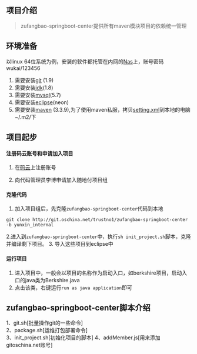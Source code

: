## 项目介绍
> zufangbao-springboot-center提供所有maven模块项目的依赖统一管理

## 环境准备
以linux 64位系统为例，安装的软件都托管在内网的[Nas](http://192.168.0.184:5000/)上，账号密码wukai/123456
1. 需要安装[git](https://git-scm.com/downloads) (1.9)
2. 需要安装[jdk](http://192.168.0.184:5000/sharing/2FkR8Q7wr)(1.8)
4. 需要安装[mysql](http://192.168.0.184:5000/sharing/PRtYYf5Bf)(5.7)
5. 需要安装[eclipse](http://192.168.0.184:5000/sharing/aQjUsJtQ5)(neon)
6. 需要安装[maven](http://192.168.0.184:5000/sharing/IaHCQsQAm) (3.3.9),为了使用maven私服，拷贝[setting.xml](http://192.168.0.184:5000/sharing/CJYhv2IAc)到本地的电脑~/.m2/下

## 项目起步
#### 注册码云账号和申请加入项目
1.  在[码云](http://git.oschina.net/)上注册账号

2.  向代码管理员李博申请加入随地付项目组

#### 克隆代码
1. 加入项目组后，先克隆`zufangbao-springboot-center`代码到本地
```
git clone http://git.oschina.net/trustno1/zufangbao-springboot-center -b yunxin_internal
```

2.进入到`zufangbao-springboot-center`中，执行`sh init_project.sh`脚本，克隆并编译剩下项目。
3. 导入这些项目到eclipse中

#### 运行项目
1. 进入项目中，一般会以项目的名称作为启动入口，如berkshire项目，启动入口的java类为Berkshire.java
2. 点击该类，右键运行`run as java application`即可


## zufangbao-springboot-center脚本介绍

1、git.sh[批量操作git的一些命令]<br>
2、package.sh[运维打包部署命令]<br>
3、init_project.sh[初始化项目的脚本]
4、addMember.js[用来添加gitoschina.net账号]
